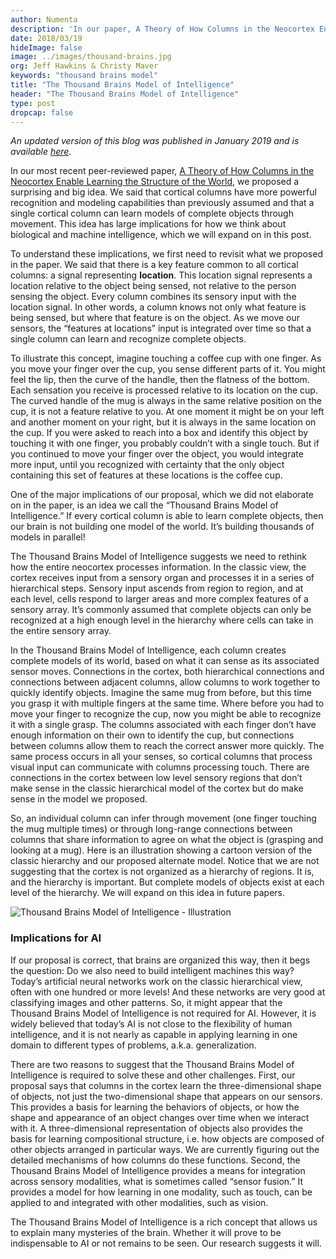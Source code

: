 ```yaml
---
author: Numenta
description: 'In our paper, A Theory of How Columns in the Neocortex Enable Learning the Structure of the World, we proposed that a single cortical column can learn models of complete objects through movement. Jeff Hawkins and Christy Maver explain our “Thousand Brains Model of Intelligence” and its implications for AI in this blog.'
date: 2018/03/19
hideImage: false
image: ../images/thousand-brains.jpg
org: Jeff Hawkins & Christy Maver
keywords: "thousand brains model"
title: "The Thousand Brains Model of Intelligence"
header: "The Thousand Brains Model of Intelligence"
type: post
dropcap: false
---
```


*An updated version of this blog was published in January 2019 and is available [here](/blog/2019/01/16/the-thousand-brains-theory-of-intelligence/).*

In our most recent peer-reviewed paper, [A Theory of How Columns in the Neocortex Enable Learning the Structure of the World](/resources/papers/a-theory-of-how-columns-in-the-neocortex-enable-learning-the-structure-of-the-world/), we proposed a surprising and big idea. We said that cortical columns have more powerful recognition and modeling capabilities than previously assumed and that a single cortical column can learn models of complete objects through movement. This idea has large implications for how we think about biological and machine intelligence, which we will expand on in this post.

To understand these implications, we first need to revisit what we proposed in the paper. We said that there is a key feature common to all cortical columns: a signal representing **location**. This location signal represents a location relative to the object being sensed, not relative to the person sensing the object. Every column combines its sensory input with the location signal. In other words, a column knows not only what feature is being sensed, but where that feature is on the object. As we move our sensors, the “features at locations” input is integrated over time so that a single column can learn and recognize complete objects.

To illustrate this concept, imagine touching a coffee cup with one finger. As you move your finger over the cup, you sense different parts of it. You might feel the lip, then the curve of the handle, then the flatness of the bottom. Each sensation you receive is processed relative to its location on the cup. The curved handle of the mug is always in the same relative position on the cup, it is not a feature relative to you. At one moment it might be on your left and another moment on your right, but it is always in the same location on the cup. If you were asked to reach into a box and identify this object by touching it with one finger, you probably couldn’t with a single touch. But if you continued to move your finger over the object, you would integrate more input, until you recognized with certainty that the only object containing this set of features at these locations is the coffee cup.

One of the major implications of our proposal, which we did not elaborate on in the paper, is an idea we call the “Thousand Brains Model of Intelligence.” If every cortical column is able to learn complete objects, then our brain is not building one model of the world. It’s building thousands of models in parallel!

The Thousand Brains Model of Intelligence suggests we need to rethink how the entire neocortex processes information. In the classic view, the cortex receives input from a sensory organ and processes it in a series of hierarchical steps. Sensory input ascends from region to region, and at each level, cells respond to larger areas and more complex features of a sensory array. It’s commonly assumed that complete objects can only be recognized at a high enough level in the hierarchy where cells can take in the entire sensory array.

In the Thousand Brains Model of Intelligence, each column creates complete models of its world, based on what it can sense as its associated sensor moves. Connections in the cortex, both hierarchical connections and connections between adjacent columns, allow columns to work together to quickly identify objects. Imagine the same mug from before, but this time you grasp it with multiple fingers at the same time. Where before you had to move your finger to recognize the cup, now you might be able to recognize it with a single grasp. The columns associated with each finger don’t have enough information on their own to identify the cup, but connections between columns allow them to reach the correct answer more quickly. The same process occurs in all your senses, so cortical columns that process visual input can communicate with columns processing touch. There are connections in the cortex between low level sensory regions that don’t make sense in the classic hierarchical model of the cortex but do make sense in the model we proposed.

So, an individual column can infer through movement (one finger touching the mug multiple times) or through long-range connections between columns that share information to agree on what the object is (grasping and looking at a mug). Here is an illustration showing a cartoon version of the classic hierarchy and our proposed alternate model. Notice that we are not suggesting that the cortex is not organized as a hierarchy of regions. It is, and the hierarchy is important. But complete models of objects exist at each level of the hierarchy. We will expand on this idea in future papers.

![Thousand Brains Model of Intelligence - Illustration](../images/classic-hierarchy-vs-proposed-model.png)

### Implications for AI
If our proposal is correct, that brains are organized this way, then it begs the question: Do we also need to build intelligent machines this way? Today’s artificial neural networks work on the classic hierarchical view, often with one hundred or more levels! And these networks are very good at classifying images and other patterns. So, it might appear that the Thousand Brains Model of Intelligence is not required for AI. However, it is widely believed that today’s AI is not close to the flexibility of human intelligence, and it is not nearly as capable in applying learning in one domain to different types of problems, a.k.a. generalization.

There are two reasons to suggest that the Thousand Brains Model of Intelligence is required to solve these and other challenges. First, our proposal says that columns in the cortex learn the three-dimensional shape of objects, not just the two-dimensional shape that appears on our sensors. This provides a basis for learning the behaviors of objects, or how the shape and appearance of an object changes over time when we interact with it. A three-dimensional representation of objects also provides the basis for learning compositional structure, i.e. how objects are composed of other objects arranged in particular ways. We are currently figuring out the detailed mechanisms of how columns do these functions. Second, the Thousand Brains Model of Intelligence provides a means for integration across sensory modalities, what is sometimes called “sensor fusion.” It provides a model for how learning in one modality, such as touch, can be applied to and integrated with other modalities, such as vision.

The Thousand Brains Model of Intelligence is a rich concept that allows us to explain many mysteries of the brain. Whether it will prove to be indispensable to AI or not remains to be seen. Our research suggests it will.
